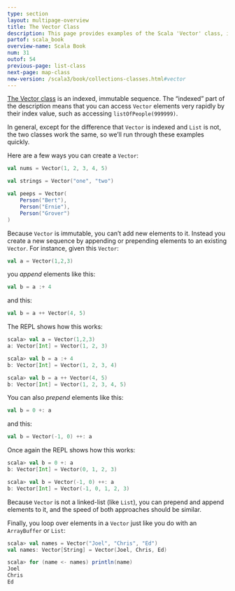 ```yaml
---
type: section
layout: multipage-overview
title: The Vector Class
description: This page provides examples of the Scala 'Vector' class, including how to add and remove elements from a Vector.
partof: scala_book
overview-name: Scala Book
num: 31
outof: 54
previous-page: list-class
next-page: map-class
new-version: /scala3/book/collections-classes.html#vector
---
```


[The Vector class](https://www.scala-lang.org/api/current/scala/collection/immutable/Vector.html) is an indexed, immutable sequence. The “indexed” part of the description means that you can access `Vector` elements very rapidly by their index value, such as accessing `listOfPeople(999999)`.

In general, except for the difference that `Vector` is indexed and `List` is not, the two classes work the same, so we’ll run through these examples quickly.

Here are a few ways you can create a `Vector`:

```scala
val nums = Vector(1, 2, 3, 4, 5)

val strings = Vector("one", "two")

val peeps = Vector(
    Person("Bert"),
    Person("Ernie"),
    Person("Grover")
)
```

Because `Vector` is immutable, you can’t add new elements to it. Instead you create a new sequence by appending or prepending elements to an existing `Vector`. For instance, given this `Vector`:

```scala
val a = Vector(1,2,3)
```

you *append* elements like this:

```scala
val b = a :+ 4
```

and this:

```scala
val b = a ++ Vector(4, 5)
```

The REPL shows how this works:

```scala
scala> val a = Vector(1,2,3)
a: Vector[Int] = Vector(1, 2, 3)

scala> val b = a :+ 4
b: Vector[Int] = Vector(1, 2, 3, 4)

scala> val b = a ++ Vector(4, 5)
b: Vector[Int] = Vector(1, 2, 3, 4, 5)
```

You can also *prepend* elements like this:

```scala
val b = 0 +: a
```

and this:

```scala
val b = Vector(-1, 0) ++: a
```

Once again the REPL shows how this works:

```scala
scala> val b = 0 +: a
b: Vector[Int] = Vector(0, 1, 2, 3)

scala> val b = Vector(-1, 0) ++: a
b: Vector[Int] = Vector(-1, 0, 1, 2, 3)
```

Because `Vector` is not a linked-list (like `List`), you can prepend and append elements to it, and the speed of both approaches should be similar.

Finally, you loop over elements in a `Vector` just like you do with an `ArrayBuffer` or `List`:

```scala
scala> val names = Vector("Joel", "Chris", "Ed")
val names: Vector[String] = Vector(Joel, Chris, Ed)

scala> for (name <- names) println(name)
Joel
Chris
Ed
```
